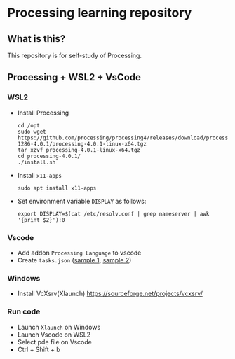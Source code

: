 # Processing learning repository
## What is this?
This repository is for self-study of Processing.

## Processing + WSL2 + VsCode
### WSL2
- Install Processing
    ```
    cd /opt
    sudo wget https://github.com/processing/processing4/releases/download/processing-1286-4.0.1/processing-4.0.1-linux-x64.tgz
    tar xzvf processing-4.0.1-linux-x64.tgz
    cd processing-4.0.1/
    ./install.sh
    ```
- Install `x11-apps`
    ```
    sudo apt install x11-apps
    ```
- Set environment variable `DISPLAY` as follows:   
    ```
    export DISPLAY=$(cat /etc/resolv.conf | grep nameserver | awk '{print $2}'):0 
    ```

### Vscode
- Add addon `Processing Language` to vscode
- Create `tasks.json` ([sample 1](.vscode/tasks.json), [sample 2](./triangle_rotation/.vscode/tasks.json))

### Windows
- Install VcXsrv(Xlaunch)
    https://sourceforge.net/projects/vcxsrv/

### Run code
- Launch `Xlaunch` on Windows
- Launch Vscode on WSL2
- Select pde file on Vscode
- Ctrl + Shift + b
